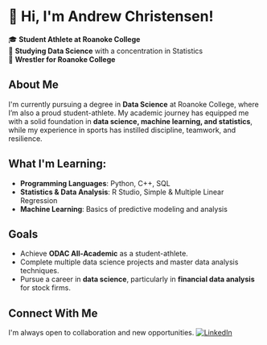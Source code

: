 # 👋 Hi, I'm Andrew Christensen!

🎓 **Student Athlete at Roanoke College**  
🧠 **Studying Data Science** with a concentration in Statistics  
🤼 **Wrestler for Roanoke College**

## About Me
I'm currently pursuing a degree in **Data Science** at Roanoke College, where I’m also a proud student-athlete. My academic journey has equipped me with a solid foundation in **data science, machine learning, and statistics**, while my experience in sports has instilled discipline, teamwork, and resilience.

## What I'm Learning:
- **Programming Languages**: Python, C++, SQL  
- **Statistics & Data Analysis**: R Studio, Simple & Multiple Linear Regression  
- **Machine Learning**: Basics of predictive modeling and analysis  

## Goals
- Achieve **ODAC All-Academic** as a student-athlete.
- Complete multiple data science projects and master data analysis techniques.
- Pursue a career in **data science**, particularly in **financial data analysis** for stock firms.

## Connect With Me
I'm always open to collaboration and new opportunities. 
[![LinkedIn](https://img.shields.io/badge/LinkedIn-blue?style=flat-square&logo=linkedin)](linkedin.com/in/andrew-christensen-603996317)
